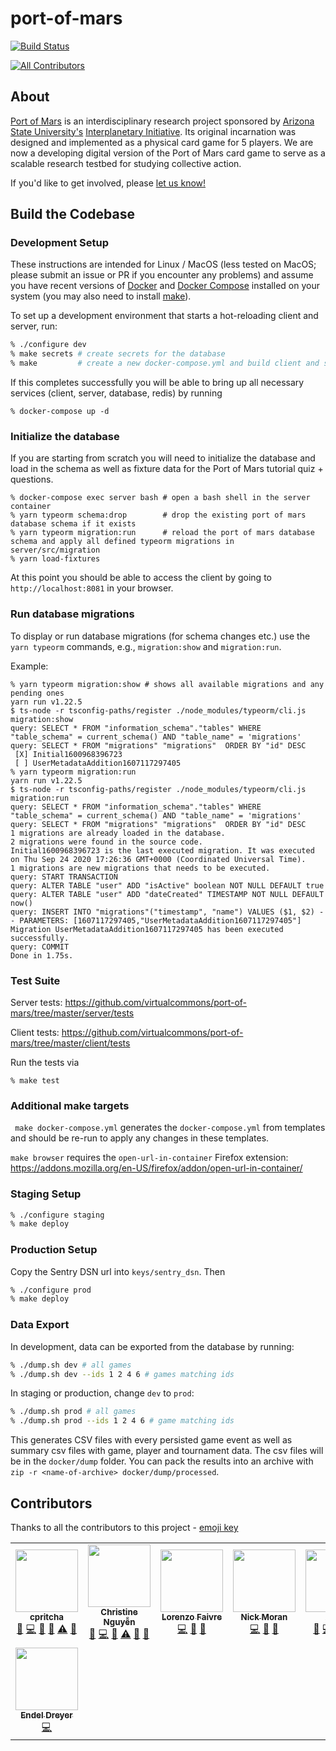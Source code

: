 # port-of-mars

[![Build Status](https://travis-ci.com/virtualcommons/port-of-mars.svg?token=Axd1f7q98op1tRxrKi92&branch=master)](https://travis-ci.com/virtualcommons/port-of-mars)

<!-- ALL-CONTRIBUTORS-BADGE:START - Do not remove or modify this section -->
[![All Contributors](https://img.shields.io/badge/all_contributors-8-orange.svg?style=flat-square)](#contributors-)
<!-- ALL-CONTRIBUTORS-BADGE:END --> 

## About

[Port of Mars](https://interplanetary.asu.edu/port-of-mars) is an interdisciplinary research project sponsored by [Arizona State University's](https://www.asu.edu) [Interplanetary Initiative](https://interplanetary.asu.edu/). Its original incarnation was designed and implemented as a physical card game for 5 players. We are now a developing digital version of the Port of Mars card game to serve as a scalable research testbed for studying collective action.

If you'd like to get involved, please [let us know!](https://complexity.asu.edu/contact)

## Build the Codebase

### Development Setup

These instructions are intended for Linux / MacOS (less tested on MacOS; please submit an issue or PR if you encounter any problems) and assume you have recent versions of [Docker](https://docs.docker.com/engine/install/#server) and [Docker Compose](https://docs.docker.com/compose/install/) installed on your system (you may also need to install [make](https://www.gnu.org/software/make/)).

To set up a development environment that starts a hot-reloading client and server, run:

```bash
% ./configure dev
% make secrets # create secrets for the database
% make         # create a new docker-compose.yml and build client and server docker images
```

If this completes successfully you will be able to bring up all necessary services (client, server, database, redis) by running

```
% docker-compose up -d
```

### Initialize the database

If you are starting from scratch you will need to initialize the database and load in the schema as well as fixture data for the Port of Mars tutorial quiz + questions.

```
% docker-compose exec server bash # open a bash shell in the server container
% yarn typeorm schema:drop        # drop the existing port of mars database schema if it exists
% yarn typeorm migration:run      # reload the port of mars database schema and apply all defined typeorm migrations in server/src/migration
% yarn load-fixtures
```

At this point you should be able to access the client by going to `http://localhost:8081` in your browser.

### Run database migrations

To display or run database migrations (for schema changes etc.) use the `yarn typeorm` commands, e.g., `migration:show` and `migration:run`.

Example:

```
% yarn typeorm migration:show # shows all available migrations and any pending ones
yarn run v1.22.5                                                                                                   
$ ts-node -r tsconfig-paths/register ./node_modules/typeorm/cli.js migration:show                                  
query: SELECT * FROM "information_schema"."tables" WHERE "table_schema" = current_schema() AND "table_name" = 'migrations'
query: SELECT * FROM "migrations" "migrations"  ORDER BY "id" DESC
 [X] Initial1600968396723              
 [ ] UserMetadataAddition1607117297405
% yarn typeorm migration:run                          
yarn run v1.22.5                                                                                                   
$ ts-node -r tsconfig-paths/register ./node_modules/typeorm/cli.js migration:run
query: SELECT * FROM "information_schema"."tables" WHERE "table_schema" = current_schema() AND "table_name" = 'migrations'
query: SELECT * FROM "migrations" "migrations"  ORDER BY "id" DESC
1 migrations are already loaded in the database.                                                                                                                                                                                       
2 migrations were found in the source code.
Initial1600968396723 is the last executed migration. It was executed on Thu Sep 24 2020 17:26:36 GMT+0000 (Coordinated Universal Time).
1 migrations are new migrations that needs to be executed.
query: START TRANSACTION
query: ALTER TABLE "user" ADD "isActive" boolean NOT NULL DEFAULT true
query: ALTER TABLE "user" ADD "dateCreated" TIMESTAMP NOT NULL DEFAULT now()
query: INSERT INTO "migrations"("timestamp", "name") VALUES ($1, $2) -- PARAMETERS: [1607117297405,"UserMetadataAddition1607117297405"]
Migration UserMetadataAddition1607117297405 has been executed successfully.
query: COMMIT
Done in 1.75s.
```


### Test Suite

Server tests: https://github.com/virtualcommons/port-of-mars/tree/master/server/tests

Client tests: https://github.com/virtualcommons/port-of-mars/tree/master/client/tests

Run the tests via 

```
% make test
```

### Additional make targets

` make docker-compose.yml` generates the `docker-compose.yml` from templates and should be re-run to apply any changes in these templates.

`make browser` requires the `open-url-in-container` Firefox extension: https://addons.mozilla.org/en-US/firefox/addon/open-url-in-container/


### Staging Setup

```bash
% ./configure staging
% make deploy
```

### Production Setup

Copy the Sentry DSN url into `keys/sentry_dsn`. Then 

```bash
% ./configure prod
% make deploy
```

### Data Export

In development, data can be exported from the database by running:

```bash
% ./dump.sh dev # all games
% ./dump.sh dev --ids 1 2 4 6 # games matching ids
```

In staging or production, change `dev` to `prod`:

```bash
% ./dump.sh prod # all games
% ./dump.sh prod --ids 1 2 4 6 # game matching ids
```

This generates CSV files with every persisted game event as well as summary csv files with game, player and tournament data. The csv files will be in the `docker/dump` folder. You can pack the results into an archive with `zip -r <name-of-archive> docker/dump/processed`.

## Contributors

Thanks to all the contributors to this project - [emoji key](https://allcontributors.org/docs/en/emoji-key)
<!-- ALL-CONTRIBUTORS-LIST:START - Do not remove or modify this section -->
<!-- prettier-ignore-start -->
<!-- markdownlint-disable -->
<table>
  <tr>
    <td align="center"><a href="https://github.com/cpritcha"><img src="https://avatars0.githubusercontent.com/u/4530298?v=4" width="100px;" alt=""/><br /><sub><b>cpritcha</b></sub></a><br /><a href="https://github.com/virtualcommons/port-of-mars/issues?q=author%3Acpritcha" title="Bug reports">🐛</a> <a href="https://github.com/virtualcommons/port-of-mars/commits?author=cpritcha" title="Code">💻</a> <a href="https://github.com/virtualcommons/port-of-mars/commits?author=cpritcha" title="Documentation">📖</a> <a href="#maintenance-cpritcha" title="Maintenance">🚧</a> <a href="https://github.com/virtualcommons/port-of-mars/commits?author=cpritcha" title="Tests">⚠️</a> <a href="https://github.com/virtualcommons/port-of-mars/pulls?q=is%3Apr+reviewed-by%3Acpritcha" title="Reviewed Pull Requests">👀</a></td>
    <td align="center"><a href="https://www.linkedin.com/in/chrstngyn/"><img src="https://avatars0.githubusercontent.com/u/8737685?v=4" width="100px;" alt=""/><br /><sub><b>Christine Nguyễn</b></sub></a><br /><a href="https://github.com/virtualcommons/port-of-mars/issues?q=author%3Achrstngyn" title="Bug reports">🐛</a> <a href="https://github.com/virtualcommons/port-of-mars/commits?author=chrstngyn" title="Code">💻</a> <a href="https://github.com/virtualcommons/port-of-mars/commits?author=chrstngyn" title="Documentation">📖</a> <a href="https://github.com/virtualcommons/port-of-mars/commits?author=chrstngyn" title="Tests">⚠️</a> <a href="#design-chrstngyn" title="Design">🎨</a> <a href="https://github.com/virtualcommons/port-of-mars/pulls?q=is%3Apr+reviewed-by%3Achrstngyn" title="Reviewed Pull Requests">👀</a></td>
    <td align="center"><a href="http://adelerium.dev"><img src="https://avatars2.githubusercontent.com/u/43051098?v=4" width="100px;" alt=""/><br /><sub><b>Lorenzo Faivre</b></sub></a><br /><a href="https://github.com/virtualcommons/port-of-mars/commits?author=lfaivre" title="Code">💻</a> <a href="https://github.com/virtualcommons/port-of-mars/commits?author=lfaivre" title="Documentation">📖</a> <a href="#design-lfaivre" title="Design">🎨</a></td>
    <td align="center"><a href="http://nmoran.com"><img src="https://avatars0.githubusercontent.com/u/31869062?v=4" width="100px;" alt=""/><br /><sub><b>Nick Moran</b></sub></a><br /><a href="https://github.com/virtualcommons/port-of-mars/commits?author=nick-moran" title="Code">💻</a> <a href="https://github.com/virtualcommons/port-of-mars/commits?author=nick-moran" title="Documentation">📖</a> <a href="#design-nick-moran" title="Design">🎨</a></td>
    <td align="center"><a href="https://complexity.asu.edu"><img src="https://avatars0.githubusercontent.com/u/22534?v=4" width="100px;" alt=""/><br /><sub><b>A Lee</b></sub></a><br /><a href="https://github.com/virtualcommons/port-of-mars/issues?q=author%3Aalee" title="Bug reports">🐛</a> <a href="https://github.com/virtualcommons/port-of-mars/commits?author=alee" title="Code">💻</a> <a href="#maintenance-alee" title="Maintenance">🚧</a> <a href="https://github.com/virtualcommons/port-of-mars/pulls?q=is%3Apr+reviewed-by%3Aalee" title="Reviewed Pull Requests">👀</a> <a href="#projectManagement-alee" title="Project Management">📆</a></td>
    <td align="center"><a href="https://github.com/connor4410"><img src="https://avatars2.githubusercontent.com/u/65049616?v=4" width="100px;" alt=""/><br /><sub><b>connor4410</b></sub></a><br /><a href="https://github.com/virtualcommons/port-of-mars/issues?q=author%3Aconnor4410" title="Bug reports">🐛</a> <a href="#userTesting-connor4410" title="User Testing">📓</a></td>
    <td align="center"><a href="https://github.com/tsommer2"><img src="https://avatars0.githubusercontent.com/u/65748677?v=4" width="100px;" alt=""/><br /><sub><b>tsommer2</b></sub></a><br /><a href="https://github.com/virtualcommons/port-of-mars/issues?q=author%3Atsommer2" title="Bug reports">🐛</a> <a href="#userTesting-tsommer2" title="User Testing">📓</a></td>
  </tr>
  <tr>
    <td align="center"><a href="http://colyseus.io"><img src="https://avatars3.githubusercontent.com/u/130494?v=4" width="100px;" alt=""/><br /><sub><b>Endel Dreyer</b></sub></a><br /><a href="https://github.com/virtualcommons/port-of-mars/commits?author=endel" title="Code">💻</a></td>
  </tr>
</table>

<!-- markdownlint-enable -->
<!-- prettier-ignore-end -->
<!-- ALL-CONTRIBUTORS-LIST:END -->
